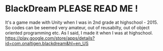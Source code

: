 # BlackDream PLEASE READ ME !
It's a game made with Unity when I was in 2nd grade at highschool - 2015. So codes can be seemed very amateur, out of reusabilty, out of object oriented programming etc. As I said, I made it when I was at highschool.
https://play.google.com/store/apps/details?id=com.onaltigen.blackdream&hl=en_US
